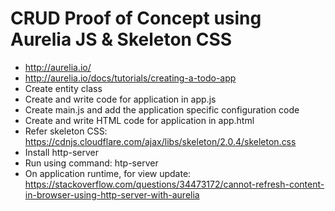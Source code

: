 # CRUD Proof of Concept using Aurelia JS & Skeleton CSS
- http://aurelia.io/
- http://aurelia.io/docs/tutorials/creating-a-todo-app
- Create entity class
- Create and write code for application in app.js
- Create main.js and add the application specific configuration code
- Create and write HTML code for application in app.html
- Refer skeleton CSS: https://cdnjs.cloudflare.com/ajax/libs/skeleton/2.0.4/skeleton.css
- Install http-server
- Run using command: htp-server
- On application runtime, for view update: https://stackoverflow.com/questions/34473172/cannot-refresh-content-in-browser-using-http-server-with-aurelia 

<img src="">